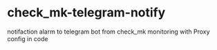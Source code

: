 # check_mk-telegram-notify
notifaction alarm to telegram bot from check_mk monitoring with Proxy config in code
